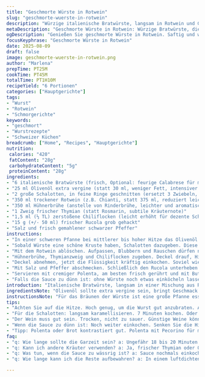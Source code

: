 ```yaml
---
title: "Geschmorte Würste in Rotwein"
slug: "geschmorte-wuerste-in-rotwein"
description: "Würzige italienische Bratwürste, langsam in Rotwein und Gemüsebrühe geschmort, mit Rosmarin und einer Prise Chili. Die Zwiebeln werden karamellisiert, während das Fleisch außen schön braun wird, dann alles langsam zur Sauce reduziert. Eine leichte Abwandlung mit Hühnerbrühe und getrocknetem Thymian verleiht eine frische Note. Rucola sorgt für einen pfeffrigen Frischekick am Ende. Perfekt mit cremigem Polenta oder rustikalem Brot. Die Kochzeiten sind variabel, je nach Pfannenwärme und Dicke der Würste. Ein bewährtes Rezept, das ich ständig anpasse, um den perfekten Geschmack zu treffen."
metaDescription: "Geschmorte Würste in Rotwein: Würzige Bratwürste, die in einer aromatischen Sauce geschmort werden. Perfekt mit Polenta oder frischem Brot."
ogDescription: "Genießen Sie geschmorte Würste in Rotwein. Saftig und würzig, ideal für ein traditionelles italienisches Gericht zu Hause."
focusKeyphrase: "Geschmorte Würste in Rotwein"
date: 2025-08-09
draft: false
image: geschmorte-wuerste-in-rotwein.png
author: "Marlena"
prepTime: PT25M
cookTime: PT45M
totalTime: PT1H10M
recipeYield: "6 Portionen"
categories: ["Hauptgerichte"]
tags:
- "Wurst"
- "Rotwein"
- "Schmorgerichte"
keywords:
- "geschmort"
- "Wurstrezepte"
- "Schweizer Küchen"
breadcrumb: ["Home", "Recipes", "Hauptgerichte"]
nutrition: 
 calories: "420"
 fatContent: "28g"
 carbohydrateContent: "5g"
 proteinContent: "28g"
ingredients:
- "6 italienische Bratwürste (frisch, Optional: feurige Calabrese für mehr Schärfe)"
- "25 ml Olivenöl extra vergine (statt 30 ml, weniger Fett, intensiver Geschmack)"
- "2 große Schalotten, in feine Ringe geschnitten (ersetzt 3 Zwiebeln, milder und süßer)"
- "350 ml trockener Rotwein (z.B. Chianti, statt 375 ml, reduziert leicht Alkoholgeschmack)"
- "350 ml Hühnerbrühe (anstelle von Rinderbrühe, leichter und aromatisch)"
- "1 Zweig frischer Thymian (statt Rosmarin, subtile Kräuternote)"
- "1,5 ml (⅓ TL) zerstoßene Chiliflocken (leicht erhöht für dezente Schärfe)"
- "15 g (+/- 50 ml) frischer Rucola grob gehackt"
- "Salz und frisch gemahlener schwarzer Pfeffer"
instructions:
- "In einer schweren Pfanne bei mittlerer bis hoher Hitze das Olivenöl erhitzen, Geruch sollte frisch sein, leicht fruchtig. Würste nach und nach von allen Seiten kräftig anbräunen. Das dauert je nach Hitze ca. 5 Minuten pro Seite. Nicht zu lange liegen lassen, sonst trocknen sie aus. Brauner Farbton ist entscheidend für Geschmack durch Maillard-Reaktion, niemals überfüllen!"
- "Sobald Würste eine schöne Kruste haben, Schalotten dazugeben. Diese sanft unter Rühren etwa 7 Minuten glasig und etwas karamellisiert dünsten. Man hört ein leichtes Zischen, Schalotten werden goldgelb und süß. Diese Phase wichtig - genug Hitze, aber nicht anbrennen lassen. Zwischendurch Pfanne schwenken, damit nichts festklebt."
- "Mit dem Rotwein ablöschen. Aufpassen, Blubbern und Rauschen dürfen nicht zu wild werden. Sanft köcheln lassen, während man die Würste wendet. Das Ganze ca. 7 Minuten, bis sich der Wein etwas reduziert und konzentriert hat. Die Aromen verbinden sich, Alkohol verfliegt."
- "Hühnerbrühe, Thymianzweig und Chiliflocken zugeben. Deckel drauf, Hitze runterschalten auf niedrig bis mittel. Die Würste möchten jetzt 18 bis 20 Minuten gar ziehen. Dabei keinen Deckel komplett abnehmen! Dampf hält die Würste saftig. Thymian gibt subtil Kräutergeschmack, setzt aber kein Bitteres frei wie manche Rosmarin-Äste."
- "Deckel abnehmen, jetzt die Flüssigkeit kräftig einkochen. Soviel wie möglich, bis die Sauce dicklich wird und die Zwiebeln komplett weich sind. Idealerweise auf etwa ein Viertel der Restflüssigkeit reduzieren. Umrühren, auf Schaum und kleine Bläschen achten, die Textur ändert sich zu einem glänzendem Sirup."
- "Mit Salz und Pfeffer abschmecken. Schließlich den Rucola unterheben. Kurz durchschwenken, gerade so lange, bis die Blätter leicht zusammenfallen, noch knackig bleiben. Das bringt Frische und pfeffrige Bitternoten, die dem schweren Sud die Balance geben."
- "Servieren mit cremiger Polenta, am besten frisch gerührt und mit Butter oder alternativ alkoholfrei einem frischen grünen Salat. Tipp: Polenta mit geriebenem Pecorino statt Fontina für würzigere Variante. Falls keine Polenta, frisches Bauernbrot aufnehmen lassen. "
- "Falls die Sauce zu dünn ist: ohne Würste noch etwas einköcheln lassen, Hitze erhöhen langsam. Brennt schnell an, deshalb ständig rühren! Wenn die Würste mal zu schnell schwarz werden, Hitze sofort reduzieren. Tiefgefrorene Würste vorher gut auftauen, sonst außen schwarz und innen roh."
introduction: "Italienische Bratwürste, langsam in einer Mischung aus Rotwein und Brühe geschmort, bringen eine unwiderstehliche Kombination aus würziger Kruste und saftiger Innenstruktur. Die lange Garzeit sorgt für Intensität und weiche Zwiebeln. Schon oft probiert, das Geheimnis liegt in der Dosierung der Flüssigkeit und den Kräutern. Thymian ersetze ich immer wieder mal für den etwas frischeren Geschmack gegenüber Rosmarin, der schnell dominant oder bitter wird. Schalotten statt Zwiebeln geben der Sauce eine dezente Süße ohne zu dominieren. Wer auf Schärfe steht, erhöht ruhig die Chiliflocken, allerdings nie zu früh, sonst wird es bitter. Rucola am Ende rein - das gibt Kontrast. Die Sauce muss dickflüssig, glänzend, konzentriert sein – nicht wässrig oder zu dick. Suppenartige Konsistenzen sind Indiz für zu wenig Reduktion. Am Ende ein einfaches Gericht, aber viele Fallen. Kleine Tricks verhindern Fehler."
ingredientsNote: "Olivenöl sollte extra vergine sein, bringt Geschmack. Statt der üblichen normalen Zwiebeln nehme ich Schalotten, milder, mehr Zucker, die karamellisieren besser. Rotwein möglichst trocken und nicht zu sauer; manche günstige Weine sorgen sonst für Bitterstoffe. Brühe ersetze ich gerne durch Hühnerbrühe, gibt eine leichtere süßliche Basis, harmoniert gut mit Würsten. Kräuter unbedingt frisch, getrockneter Thymian verliert Geschmack oder bringt Bittere. Falls kein frischer Rucola da, kann man auch Jungspinat nehmen, der milder ist, aber die typische pfeffrige Note fehlt dann. Chili vorsichtig dosieren, da die Schärfe beim Reduzieren intensiver wird. "
instructionsNote: "Für das Bräunen der Würste ist eine große Pfanne essenziell, damit die Hitze hoch bleibt und die Maillard-Reaktion ausreichend stattfindet. Auf keinen Fall überfüllen, sonst wird das Fleisch eher gekocht als gebräunt. Schalotten langsam anbraten, sie sind ein Feinschliff für die Sauce – ihre Süße hebt den Wein auf und balanciert die gehaltvolle Wurst aus. Ablöschen mit Wein ist das Herzstück, hier beginnt die Aromatisierung. Während der Schmorzeit lieber mit geschlossenem Deckel arbeiten, damit Dampf die Würste saftig hält und die Aromen sich schön verbinden. Nach dem Kochen Sauce konsequent einkochen, das verdichtet Aromen und sorgt für die richtige Konsistenz. Beim Würzen mit Salz zurückhaltend sein, da Brühe und Wein schon Salz mitbringen. Rucola erst zuletzt zugeben, nur leicht zusammenfallen lassen – dadurch bleibt die frische, pfeffrige Note erhalten. Ein häufig gemachter Fehler ist es, den Rucola mitzukochen; Farbe und Textur gehen verloren. Bei Unsicherheiten mit der Garzeit hilft die Fingerdruckprobe, Würste sollten auf Druck federnd nachgeben, nicht hart oder matschig sein. "
tips:
- "Achten Sie auf die Hitze. Hoch genug, um die Wurst gut anzubraten. Aber nicht überfüllen. Wichtig für die Maillard-Reaktion. Auf die Kruste, die Farbe. Mindestens 5 Minuten pro Seite. Das Aroma ist entscheidend für den Geschmack."
- "Für die Schalotten: langsam karamellisieren. 7 Minuten kochen. Oder bis sie goldgelb sind. Hitze nicht zu hoch. Hitze kontrollieren. Anbrennen vermeiden. Das bringt Süße. Perfekt, um die Säure des Weines zu balancieren."
- "Der Wein muss gut sein. Trocken, nicht zu sauer. Günstige Weine können Bitterstoffe bringen. Besser einen Chianti oder ähnliches. Die Aromatisierung beim Ablöschen ist das Herz. Nehmen Sie lieber weniger Wein, als zu viel."
- "Wenn die Sauce zu dünn ist: Noch weiter einkochen. Senken Sie die Hitze langsam. Rührend, damit nichts anbrennt. Sicherheit ist wichtig. Ein dunkler Boden ist unangenehm. Vorsicht bei der Garzeit. Würste sollten saftig sein, nicht trocken."
- "Tipp: Polenta oder Brot kontrastiert gut. Polenta mit Pecorino für mehr Geschmack. Wenn Polenta nicht da ist, vollwertiges Brot. Das ergänzt die Schmorgerichte. Sonne in den Tellern, rustikal sieht gut aus."
faq:
- "q: Wie lange sollte die Garzeit sein? a: Ungefähr 18 bis 20 Minuten bei niedriger Hitze. Wurst leicht drücken, sollte federnd sein. Nicht ganz durcgegart? Dann noch etwas weiter garen."
- "q: Kann ich andere Kräuter verwenden? a: Ja, frischer Thymian oder Oregano. Aber darauf achten, dass sie nicht dominieren. Rosmarin kann bitter werden, besonders bei hoher Hitze."
- "q: Was tun, wenn die Sauce zu wässrig ist? a: Sauce nochmals einkochen lassen. Langsame Hitze, und rühren. Umrühren ist wichtig. Andernfalls kann es anbrennen. Am Ende dickflüssig sollte sie sein."
- "q: Wie lange kann ich die Reste aufbewahren? a: In einem luftdichten Behälter im Kühlschrank. Bis zu drei Tage halten. Oder einfrieren. Nur nicht zu lange lagern, sonst verlieren sie Aroma. Abtauen langsam."

---
```

